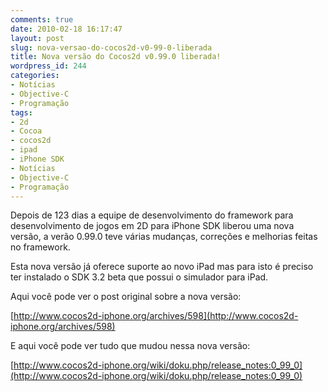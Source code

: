 ```yaml
---
comments: true
date: 2010-02-18 16:17:47
layout: post
slug: nova-versao-do-cocos2d-v0-99-0-liberada
title: Nova versão do Cocos2d v0.99.0 liberada!
wordpress_id: 244
categories:
- Notícias
- Objective-C
- Programação
tags:
- 2d
- Cocoa
- cocos2d
- ipad
- iPhone SDK
- Notícias
- Objective-C
- Programação
---
```


Depois de 123 dias a equipe de desenvolvimento do framework para desenvolvimento de jogos em 2D para iPhone SDK liberou uma nova versão, a verão 0.99.0 teve várias mudanças, correções e melhorias feitas no framework.

Esta nova versão já oferece suporte ao novo iPad mas para isto é preciso ter instalado o SDK 3.2 beta que possui o simulador para iPad.

Aqui você pode ver o post original sobre a nova versão:

[http://www.cocos2d-iphone.org/archives/598](http://www.cocos2d-iphone.org/archives/598)

E aqui você pode ver tudo que mudou nessa nova versão:

[http://www.cocos2d-iphone.org/wiki/doku.php/release_notes:0_99_0](http://www.cocos2d-iphone.org/wiki/doku.php/release_notes:0_99_0)
